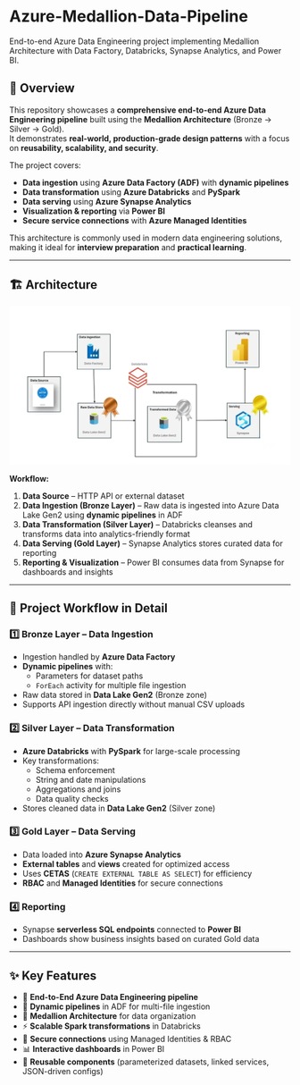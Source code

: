 # Azure-Medallion-Data-Pipeline
End-to-end Azure Data Engineering project implementing Medallion Architecture with Data Factory, Databricks, Synapse Analytics, and Power BI.


## 📌 Overview
This repository showcases a **comprehensive end-to-end Azure Data Engineering pipeline** built using the **Medallion Architecture** (Bronze → Silver → Gold).  
It demonstrates **real-world, production-grade design patterns** with a focus on **reusability, scalability, and security**.

The project covers:
- **Data ingestion** using **Azure Data Factory (ADF)** with **dynamic pipelines**
- **Data transformation** using **Azure Databricks** and **PySpark**
- **Data serving** using **Azure Synapse Analytics**
- **Visualization & reporting** via **Power BI**
- **Secure service connections** with **Azure Managed Identities**

This architecture is commonly used in modern data engineering solutions, making it ideal for **interview preparation** and **practical learning**.

---

## 🏗 Architecture
![Architecture Diagram](https://github.com/CloudCoder360/Azure-Medallion-Data-Pipeline/blob/bad3a89686c52ee6775294332cfaae7cbed8ce8e/Data/blue_print.png)

**Workflow:**
1. **Data Source** – HTTP API or external dataset
2. **Data Ingestion (Bronze Layer)** – Raw data is ingested into Azure Data Lake Gen2 using **dynamic pipelines** in ADF
3. **Data Transformation (Silver Layer)** – Databricks cleanses and transforms data into analytics-friendly format
4. **Data Serving (Gold Layer)** – Synapse Analytics stores curated data for reporting
5. **Reporting & Visualization** – Power BI consumes data from Synapse for dashboards and insights

---

## 🔄 Project Workflow in Detail

### **1️⃣ Bronze Layer – Data Ingestion**
- Ingestion handled by **Azure Data Factory**
- **Dynamic pipelines** with:
  - Parameters for dataset paths
  - `ForEach` activity for multiple file ingestion
- Raw data stored in **Data Lake Gen2** (Bronze zone)
- Supports API ingestion directly without manual CSV uploads

### **2️⃣ Silver Layer – Data Transformation**
- **Azure Databricks** with **PySpark** for large-scale processing
- Key transformations:
  - Schema enforcement
  - String and date manipulations
  - Aggregations and joins
  - Data quality checks
- Stores cleaned data in **Data Lake Gen2** (Silver zone)

### **3️⃣ Gold Layer – Data Serving**
- Data loaded into **Azure Synapse Analytics**
- **External tables** and **views** created for optimized access
- Uses **CETAS** (`CREATE EXTERNAL TABLE AS SELECT`) for efficiency
- **RBAC** and **Managed Identities** for secure connections

### **4️⃣ Reporting**
- Synapse **serverless SQL endpoints** connected to **Power BI**
- Dashboards show business insights based on curated Gold data

---

## ✨ Key Features
- 🚀 **End-to-End Azure Data Engineering pipeline**
- 🔄 **Dynamic pipelines** in ADF for multi-file ingestion
- 💎 **Medallion Architecture** for data organization
- ⚡ **Scalable Spark transformations** in Databricks
- 🔐 **Secure connections** using Managed Identities & RBAC
- 📊 **Interactive dashboards** in Power BI
- 🧰 **Reusable components** (parameterized datasets, linked services, JSON-driven configs)




